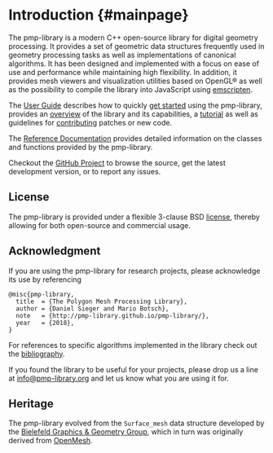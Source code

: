# Introduction {#mainpage}

The pmp-library is a modern C++ open-source library for digital geometry
processing. It provides a set of geometric data structures frequently used
in geometry processing tasks as well as implementations of canonical
algorithms. It has been designed and implemented with a focus on ease of
use and performance while maintaining high flexibility. In addition, it provides
mesh viewers and visualization utilities based on OpenGL&reg; as well as the
possibility to compile the library into JavaScript
using [emscripten](https://github.com/kripken/emscripten).

The [User Guide](userguide.html) describes how to
quickly [get started](quickstart.html) using the pmp-library, provides
an [overview](overview.html) of the library and its capabilities,
a [tutorial](tutorial.html) as well as guidelines
for [contributing](contributing.html) patches or new code.

The [Reference Documentation](annotated.html) provides detailed information on
the classes and functions provided by the pmp-library.

Checkout the [GitHub Project](https://github.com/pmp-library/pmp-library/) to
browse the source, get the latest development version, or to report any issues.

## License

The pmp-library is provided under a flexible 3-clause BSD
[license](https://github.com/pmp-library/pmp-library/blob/master/LICENSE.txt),
thereby allowing for both open-source and commercial usage.

## Acknowledgment

If you are using the pmp-library for research projects, please acknowledge its
use by referencing

    @misc{pmp-library,
      title  = {The Polygon Mesh Processing Library},
      author = {Daniel Sieger and Mario Botsch},
      note   = {http://pmp-library.github.io/pmp-library/},
      year   = {2018},
    }

For references to specific algorithms implemented in the library check out
the [bibliography](citelist.html).

If you found the library to be useful for your projects, please drop us a line
at [info@pmp-library.org](mailto:info@pmp-library.org) and let us know what you
are using it for.

## Heritage

The pmp-library evolved from the `Surface_mesh` data structure developed by
the [Bielefeld Graphics & Geometry Group](http://graphics.uni-bielefeld.de),
which in turn was originally derived from [OpenMesh](http://www.openmesh.org).
